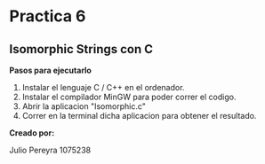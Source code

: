# Practica 6

## Isomorphic Strings con C

**Pasos para ejecutarlo**

1. Instalar el lenguaje C / C++ en el ordenador.
2. Instalar el compilador MinGW para poder correr el codigo.
3. Abrir la aplicacion "Isomorphic.c"
4. Correr en la terminal dicha aplicacion para obtener el resultado.

**Creado por:**

Julio Pereyra
1075238
